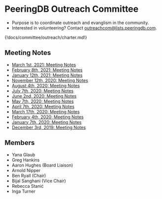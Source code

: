 # PeeringDB Outreach Committee

- Purpose is to coordinate outreach and evanglism in the community.
- Interested in volunteering? Contact [outreachcom@lists.peeringdb.com](mailto:outreachcom@lists.peeringdb.com).

{!docs/committee/outreach/charter.md!}

## Meeting Notes

- [March 1st, 2021: Meeting Notes](notes/2021-03-01_Outreach_Committee_Notes.pdf)
- [February 8th, 2021: Meeting Notes](notes/2021-02-08_Outreach_Committee_Notes.pdf)
- [January 12th, 2021: Meeting Notes](notes/2021-01-12_Outreach_Committee_Notes.pdf)
- [November 12th, 2020: Meeting Notes](notes/2020-11-12_Outreach_Committee_Notes.pdf)
- [August 4th, 2020: Meeting Notes](notes/2020-08-04_Outreach_Committee_Notes.pdf)
- [July 7th, 2020: Meeting Notes](notes/2020-07-07_Outreach_Committee_Notes.pdf)
- [June 2nd, 2020: Meeting Notes](notes/2020-06-02_Outreach_Committee_Notes.pdf)
- [May 7th, 2020: Meeting Notes](notes/2020-05-07_Outreach_Committee_Notes.pdf)
- [April 7th, 2020: Meeting Notes](notes/2020-04-07_Outreach_Committee_Notes.pdf)
- [March 17th, 2020: Meeting Notes](notes/2020-03-17_Outreach_Committee_Notes.pdf)
- [February 4th, 2020: Meeting Notes](notes/2020-02-04_Outreach_Committee_Notes.pdf)
- [January 7th, 2020: Meeting Notes](notes/2020-01-07_Outreach_Committee_Notes.pdf)
- [December 3rd, 2019: Meeting Notes](notes/2019-12-03_Outreach_Committee_Notes.pdf)

## Members

- Yana Glaub
- Greg Hankins
- Aaron Hughes (Board Liaison)
- Arnold Nipper
- Ben Ryall (Chair)
- Bijal Sanghani (Vice Chair)
- Rebecca Stanić
- Inga Turner
